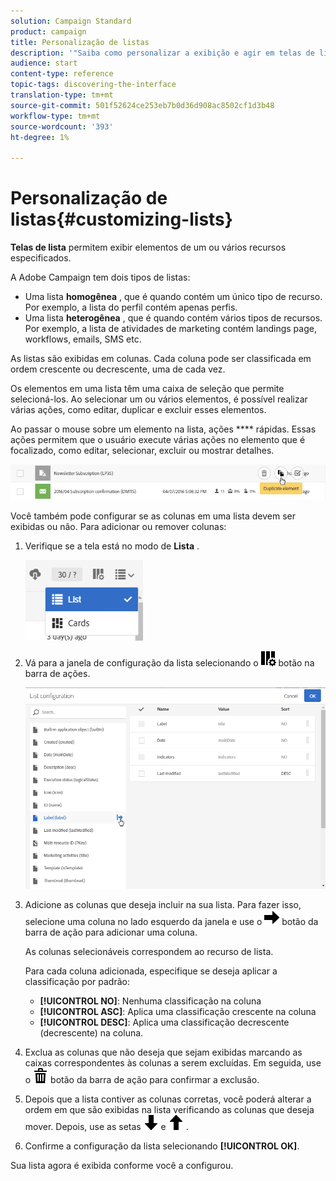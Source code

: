 ```yaml
---
solution: Campaign Standard
product: campaign
title: Personalização de listas
description: '"Saiba como personalizar a exibição e agir em telas de lista no Adobe Campaign Standard:classificar, filtrar, excluir ou duplicar elementos. As telas do Lista exibem elementos de um ou vários recursos especificados."'
audience: start
content-type: reference
topic-tags: discovering-the-interface
translation-type: tm+mt
source-git-commit: 501f52624ce253eb7b0d36d908ac8502cf1d3b48
workflow-type: tm+mt
source-wordcount: '393'
ht-degree: 1%

---
```



# Personalização de listas{#customizing-lists}

**Telas de lista** permitem exibir elementos de um ou vários recursos especificados.

A Adobe Campaign tem dois tipos de listas:

* Uma lista **homogênea** , que é quando contém um único tipo de recurso. Por exemplo, a lista do perfil contém apenas perfis.
* Uma lista **heterogênea** , que é quando contém vários tipos de recursos. Por exemplo, a lista de atividades de marketing contém landings page, workflows, emails, SMS etc.

As listas são exibidas em colunas. Cada coluna pode ser classificada em ordem crescente ou decrescente, uma de cada vez.

Os elementos em uma lista têm uma caixa de seleção que permite selecioná-los. Ao selecionar um ou vários elementos, é possível realizar várias ações, como editar, duplicar e excluir esses elementos.

Ao passar o mouse sobre um elemento na lista, ações **** rápidas. Essas ações permitem que o usuário execute várias ações no elemento que é focalizado, como editar, selecionar, excluir ou mostrar detalhes.

![](assets/overview_list_quickactions.png)

Você também pode configurar se as colunas em uma lista devem ser exibidas ou não. Para adicionar ou remover colunas:

1. Verifique se a tela está no modo de **Lista** .

   ![](assets/export_list_mode_switch.png)

1. Vá para a janela de configuração da lista selecionando o ![](assets/columnsettings.png) botão na barra de ações.

   ![](assets/list_configuration1.png)

1. Adicione as colunas que deseja incluir na sua lista. Para fazer isso, selecione uma coluna no lado esquerdo da janela e use o ![](assets/arrowright.png) botão da barra de ação para adicionar uma coluna.

   As colunas selecionáveis correspondem ao recurso de lista.

   Para cada coluna adicionada, especifique se deseja aplicar a classificação por padrão:

   * **[!UICONTROL NO]**: Nenhuma classificação na coluna
   * **[!UICONTROL ASC]**: Aplica uma classificação crescente na coluna
   * **[!UICONTROL DESC]**: Aplica uma classificação decrescente (decrescente) na coluna.

1. Exclua as colunas que não deseja que sejam exibidas marcando as caixas correspondentes às colunas a serem excluídas. Em seguida, use o ![](assets/delete.png) botão da barra de ação para confirmar a exclusão.
1. Depois que a lista contiver as colunas corretas, você poderá alterar a ordem em que são exibidas na lista verificando as colunas que deseja mover. Depois, use as setas ![](assets/arrowdown.png) e ![](assets/arrowup.png) .
1. Confirme a configuração da lista selecionando **[!UICONTROL OK]**.

Sua lista agora é exibida conforme você a configurou.
